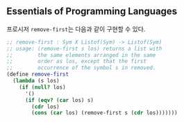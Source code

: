 ## Essentials of Programming Languages

프로시저 ```remove-first```는 다음과 같이 구현할 수 있다.

```scheme
;; remove-first : Sym X Listof(Sym) -> Listof(Sym)
;; usage: (remove-first s los) returns a list with
;;        the same elements arranged in the same
;;        order as los, except that the first
;;        occurrence of the symbol s in removed.
(define remove-first
  (lambda (s los)
    (if (null? los)
      '()
      (if (eqv? (car los) s)
        (cdr los)
        (cons (car los) (remove-first s (cdr los)))))))
```
